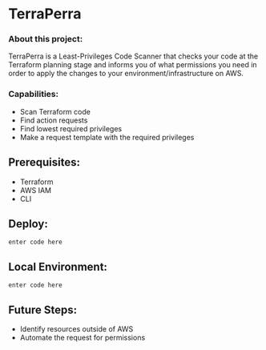 # TerraPerra

### About this project:
TerraPerra is a Least-Privileges Code Scanner that checks your code at the Terraform planning stage and informs you of what permissions you need in order to apply the changes to your environment/infrastructure on AWS.

### Capabilities:
* Scan Terraform code
* Find action requests
* Find lowest required privileges
* Make a request template with the required privileges

## Prerequisites:
* Terraform
* AWS IAM
* CLI

## Deploy:

    enter code here

## Local Environment:

    enter code here

## Future Steps:
* Identify resources outside of AWS
* Automate the request for permissions

